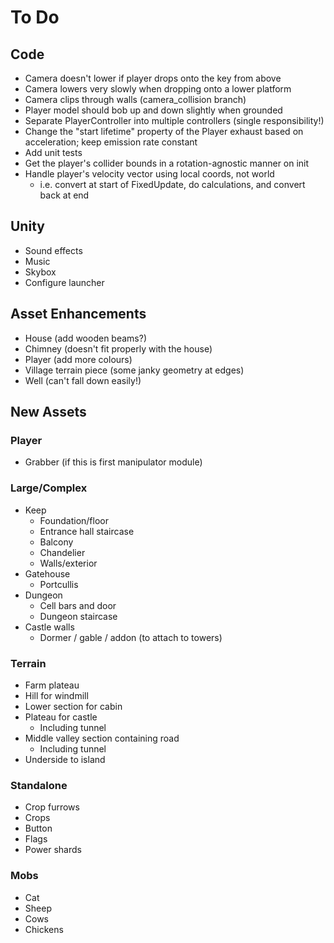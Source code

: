 # To Do

## Code

 - Camera doesn't lower if player drops onto the key from above
 - Camera lowers very slowly when dropping onto a lower platform
 - Camera clips through walls (camera_collision branch)
 - Player model should bob up and down slightly when grounded
 - Separate PlayerController into multiple controllers (single responsibility!)
 - Change the "start lifetime" property of the Player exhaust based on acceleration; keep emission rate constant
 - Add unit tests
 - Get the player's collider bounds in a rotation-agnostic manner on init
 - Handle player's velocity vector using local coords, not world
   - i.e. convert at start of FixedUpdate, do calculations, and convert back at end

## Unity

 - Sound effects
 - Music
 - Skybox
 - Configure launcher

## Asset Enhancements

 - House (add wooden beams?)
 - Chimney (doesn't fit properly with the house)
 - Player (add more colours)
 - Village terrain piece (some janky geometry at edges)
 - Well (can't fall down easily!)

## New Assets

### Player

 - Grabber (if this is first manipulator module)

### Large/Complex

 - Keep
   - Foundation/floor
   - Entrance hall staircase
   - Balcony
   - Chandelier
   - Walls/exterior
 - Gatehouse
   - Portcullis
 - Dungeon
   - Cell bars and door
   - Dungeon staircase
 - Castle walls
   - Dormer / gable / addon (to attach to towers)

### Terrain

 - Farm plateau
 - Hill for windmill
 - Lower section for cabin
 - Plateau for castle
   - Including tunnel
 - Middle valley section containing road
   - Including tunnel
 - Underside to island

### Standalone

 - Crop furrows
 - Crops
 - Button
 - Flags
 - Power shards

### Mobs

 - Cat
 - Sheep
 - Cows
 - Chickens
